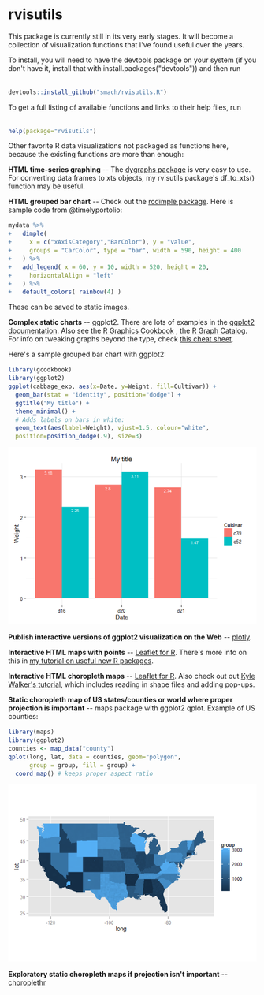 rvisutils
=========

This package is currently still in its very early stages. It will become a collection of visualization functions that I've found useful over the years.

To install, you will need to have the devtools package on your system (if you don't have it, install that with install.packages("devtools")) and then run

``` r

devtools::install_github("smach/rvisutils.R")
```

To get a full listing of available functions and links to their help files, run

``` r

help(package="rvisutils")
```

Other favorite R data visualizations not packaged as functions here, because the existing functions are more than enough:

**HTML time-series graphing** -- The [dygraphs package](http://rstudio.github.io/dygraphs/) is very easy to use. For converting data frames to xts objects, my rvisutils package's df\_to\_xts() function may be useful.

**HTML grouped bar chart** -- Check out the [rcdimple package](https://github.com/timelyportfolio/rcdimple). Here is sample code from @timelyportolio:

``` r
mydata %>%
+   dimple(
+     x = c("xAxisCategory","BarColor"), y = "value",
+     groups = "CarColor", type = "bar", width = 590, height = 400
+   ) %>%
+   add_legend( x = 60, y = 10, width = 520, height = 20,
+     horizontalAlign = "left"
+   ) %>%
+   default_colors( rainbow(4) )
```

These can be saved to static images.

**Complex static charts** -- ggplot2. There are lots of examples in the [ggplot2 documentation](http://docs.ggplot2.org/current/). Also see the [R Graphics Cookbook](http://www.cookbook-r.com/Graphs/index.html) , the [R Graph Catalog](http://shinyapps.stat.ubc.ca/r-graph-catalog/). For info on tweaking graphs beyond the type, check [this cheat sheet](http://zevross.com/blog/2014/08/04/beautiful-plotting-in-r-a-ggplot2-cheatsheet-3/).

Here's a sample grouped bar chart with ggplot2:

``` r
library(gcookbook)
library(ggplot2)
ggplot(cabbage_exp, aes(x=Date, y=Weight, fill=Cultivar)) +
  geom_bar(stat = "identity", position="dodge") +
  ggtitle("My title") +
  theme_minimal() +
  # Adds labels on bars in white:
  geom_text(aes(label=Weight), vjust=1.5, colour="white",
  position=position_dodge(.9), size=3)
```

![](README-unnamed-chunk-5-1.png)

**Publish interactive versions of ggplot2 visualization on the Web** -- [plotly](https://plot.ly/ggplot2/).

**Interactive HTML maps with points** -- [Leaflet for R](http://rstudio.github.io/leaflet/). There's more info on this in [my tutorial on useful new R packages](http://www.computerworld.com/article/2894448/useful-new-r-packages-for-data-visualization-and-analysis.html).

**Interactive HTML choropleth maps** -- [Leaflet for R](http://rstudio.github.io/leaflet/). Also check out out [Kyle Walker's tutorial](http://rpubs.com/walkerke/leaflet_choropleth), which includes reading in shape files and adding pop-ups.

**Static choropleth map of US states/counties or world where proper projection is important** -- maps package with ggplot2 qplot. Example of US counties:

``` r
library(maps)
library(ggplot2)
counties <- map_data("county")
qplot(long, lat, data = counties, geom="polygon",
      group = group, fill = group) +
  coord_map() # keeps proper aspect ratio
```

![](README-unnamed-chunk-6-1.png)

**Exploratory static choropleth maps if projection isn't important** -- [choroplethr](https://github.com/trulia/choroplethr)

